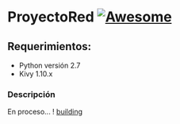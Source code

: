 # ProyectoRed [![Awesome](https://cdn.rawgit.com/sindresorhus/awesome/d7305f38d29fed78fa85652e3a63e154dd8e8829/media/badge.svg)](https://github.com/sindresorhus/awesome)
## Requerimientos:
- Python versión 2.7
- Kivy 1.10.x

### Descripción
En proceso...
! [building](building.jpg)
